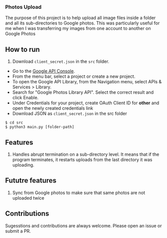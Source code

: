 ### Photos Upload
The purpose of this project is to help upload all image files inside a folder and all its sub-directories to Google photos. This was particularly useful for me when I was transferring my images from one account to another on Google Photos

## How to run

1. Download `client_secret.json` in the `src` folder.
 - Go to the [Google API Console](https://console.developers.google.com/apis/).
 - From the menu bar, select a project or create a new project.
 - To open the Google API Library, from the Navigation menu, select APIs & Services > Library.
 - Search for "Google Photos Library API". Select the correct result and click Enable.
 - Under Credentials for your project, create OAuth Client ID for **other** and open the newly created credentials link
 - Download JSON as `client_secret.json` in the src folder

```
$ cd src
$ python3 main.py [folder-path]
```

## Features
1. Handles abrupt termination on a sub-directory level. It means that if the program terminates, it restarts uploads from the last directory it was uploading.

## Fututre features
1. Sync from Google photos to make sure that same photos are not uploaded twice

## Contributions
Sugesstions and contributions are always welcome. Please open an issue or submit a PR.
